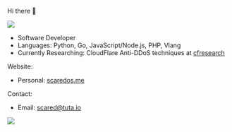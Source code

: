 Hi there 👋

![](https://komarev.com/ghpvc/?username=scaredos&color=blueviolet)

- Software Developer
- Languages: Python, Go, JavaScript/Node.js, PHP, Vlang
- Currently Researching: CloudFlare Anti-DDoS techniques at [cfresearch](https://github.com/scaredos/cfresearch) 
 

Website:
  - Personal: [scaredos.me](https://scaredos.com/)

Contact:
  - Email: [scared@tuta.io](mailto:scared@tuta.io)

![](https://github-readme-stats.vercel.app/api/top-langs/?username=scaredos&layout=compact&hide_border=true&langs_count=10&theme=dark)
